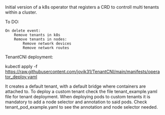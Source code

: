 Initial version of a k8s operator that registers a CRD to controll multi tenants within a cluster.


To DO:

    On delete event:
        Remove tenants in k8s
        Remove tenants in nodes:
            Remove network devices
            Remove network routes
      
TenantCNI deployment:

kubectl apply -f https://raw.githubusercontent.com/jovik31/TenantCNI/main/manifests/operator_deploy.yaml


It creates a default tenant, with a default bridge where containers are attached to.
To deploy a custom tenant check the file tenant_example.yaml file for tenant deployment.
When deploying pods to custom tenants it is mandatory to add a node selector and annotation to said pods. Check tenant_pod_example.yaml to see the annotation and node selector needed.
